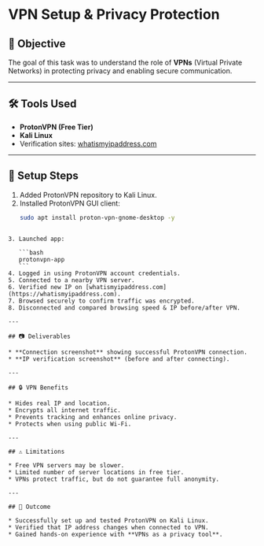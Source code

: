 # VPN Setup & Privacy Protection

## 📌 Objective
The goal of this task was to understand the role of **VPNs** (Virtual Private Networks) in protecting privacy and enabling secure communication.

---

## 🛠️ Tools Used
- **ProtonVPN (Free Tier)**
- **Kali Linux**
- Verification sites: [whatismyipaddress.com](https://whatismyipaddress.com)

---

## 🚀 Setup Steps
1. Added ProtonVPN repository to Kali Linux.  
2. Installed ProtonVPN GUI client:
   ```bash
   sudo apt install proton-vpn-gnome-desktop -y
````

3. Launched app:

   ```bash
   protonvpn-app
   ```
4. Logged in using ProtonVPN account credentials.
5. Connected to a nearby VPN server.
6. Verified new IP on [whatismyipaddress.com](https://whatismyipaddress.com).
7. Browsed securely to confirm traffic was encrypted.
8. Disconnected and compared browsing speed & IP before/after VPN.

---

## 📷 Deliverables

* **Connection screenshot** showing successful ProtonVPN connection.
* **IP verification screenshot** (before and after connecting).

---

## 🔒 VPN Benefits

* Hides real IP and location.
* Encrypts all internet traffic.
* Prevents tracking and enhances online privacy.
* Protects when using public Wi-Fi.

---

## ⚠️ Limitations

* Free VPN servers may be slower.
* Limited number of server locations in free tier.
* VPNs protect traffic, but do not guarantee full anonymity.

---

## 🎯 Outcome

* Successfully set up and tested ProtonVPN on Kali Linux.
* Verified that IP address changes when connected to VPN.
* Gained hands-on experience with **VPNs as a privacy tool**.
